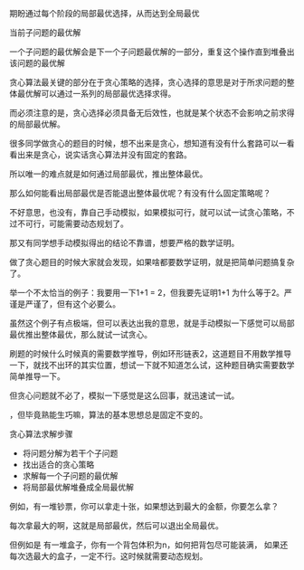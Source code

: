 
期盼通过每个阶段的局部最优选择，从而达到全局最优 

当前子问题的最优解

一个子问题的最优解会是下一个子问题最优解的一部分，重复这个操作直到堆叠出该问题的最优解 

贪心算法最关键的部分在于贪心策略的选择，贪心选择的意思是对于所求问题的整体最优解可以通过一系列的局部最优选择求得。

而必须注意的是，贪心选择必须具备无后效性，也就是某个状态不会影响之前求得的局部最优解。


很多同学做贪心的题目的时候，想不出来是贪心，想知道有没有什么套路可以一看看出来是贪心，说实话贪心算法并没有固定的套路。

所以唯一的难点就是如何通过局部最优，推出整体最优。 

那么如何能看出局部最优是否能退出整体最优呢？有没有什么固定策略呢？

不好意思，也没有，靠自己手动模拟，如果模拟可行，就可以试一试贪心策略，不过不可行，可能需要动态规划了。

那又有同学想手动模拟得出的结论不靠谱，想要严格的数学证明。 

做了贪心题目的时候大家就会发现，如果啥都要数学证明，就是把简单问题搞复杂了。

举一个不太恰当的例子：我要用一下1+1 = 2，但我要先证明1+1 为什么等于2。严谨是严谨了，但有这个必要么。

虽然这个例子有点极端，但可以表达出我的意思，就是手动模拟一下感觉可以局部最优推出整体最优，那么就试一试贪心。


刷题的时候什么时候真的需要数学推导，例如环形链表2，这道题目不用数学推导一下，就找不出环的其实位置，想试一下就不知道怎么试，这种题目确实需要数学简单推导一下。

但贪心问题就不必了，模拟一下感觉是这么回事，就迅速试一试。

，但毕竟熟能生巧嘛，算法的基本思想总是固定不变的。

贪心算法求解步骤
* 将问题分解为若干个子问题
* 找出适合的贪心策略
* 求解每一个子问题的最优解
* 将局部最优解堆叠成全局最优解


例如，有一堆钞票，你可以拿走十张，如果想达到最大的金额，你要怎么拿？ 

每次拿最大的啊，这就是局部最优，然后可以退出全局最优。

但例如是 有一堆盒子，你有一个背包体积为n，如何把背包尽可能装满， 如果还每次选最大的盒子，一定不行。这时候就需要动态规划。
